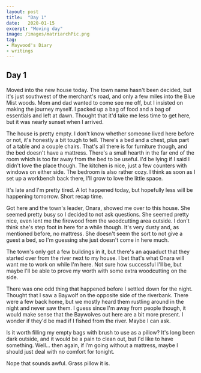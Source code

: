 ```yaml
---
layout: post
title:  "Day 1"
date:   2020-01-15
excerpt: "Moving day"
image: /images/matriarchPic.png
tag:
- Maywood's Diary
- writings 
---
```


## Day 1

Moved into the new house today. The town name hasn't been decided, but it's just southwest of the merchant's road, and only a few miles into the Blue Mist woods. Mom and dad wanted to come see me off, but I insisted on making the journey myself. I packed up a bag of food and a bag of essentials and left at dawn. Thought that it'd take me less time to get here, but it was nearly sunset when I arrived.

The house is pretty empty. I don't know whether someone lived here before or not, it's honestly a bit tough to tell. There's a bed and a chest, plus part of a table and a couple chairs. That's all there is for furniture though, and the bed doesn't have a mattress. There's a small hearth in the far end of the room which is too far away from the bed to be useful. I'd be lying if I said I didn't love the place though. The kitchen is nice, just a few counters with windows on either side. The bedroom is also rather cozy. I think as soon as I set up a workbench back there, I'll grow to love the little space.

It's late and I'm pretty tired. A lot happened today, but hopefully less will be happening tomorrow. Short recap time.

Got here and the town's leader, Onara, showed me over to this house. She seemed pretty busy so I decided to not ask questions. She seemed pretty nice, even lent me the firewood from the woodcutting area outside. I don't think she's step foot in here for a while though. It's very dusty and, as mentioned before, no mattress. She doesn't seem the sort to not give a guest a bed, so I'm guessing she just doesn't come in here much.

The town's only got a few buildings in it, but there's an aquaduct that they started over from the river next to my house. I bet that's what Onara will want me to work on while I'm here. Not sure how successful I'll be, but maybe I'll be able to prove my worth with some extra woodcutting on the side.

There was one odd thing that happened before I settled down for the night. Thought that I saw a Baywolf on the opposite side of the riverbank. There were a few back home, but we mostly heard them rustling around in the night and never saw them. I guess since I'm away from people though, it would make sense that the Baywolves out here are a bit more present. I wonder if they'd be mad if I fished from the river. Maybe I can ask.

Is it worth filling my empty bags with brush to use as a pillow? It's long been dark outside, and it would be a pain to clean out, but I'd like to have something. Well… then again, if I’m going without a mattress, maybe I should just deal with no comfort for tonight. 

Nope that sounds awful. Grass pillow it is.
